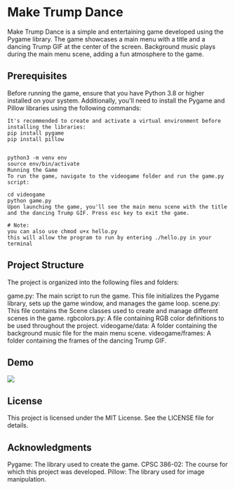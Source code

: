# Make Trump Dance

Make Trump Dance is a simple and entertaining game developed using the Pygame library. The game showcases a main menu with a title and a dancing Trump GIF at the center of the screen. Background music plays during the main menu scene, adding a fun atmosphere to the game.

## Prerequisites

Before running the game, ensure that you have Python 3.8 or higher installed on your system. Additionally, you'll need to install the Pygame and Pillow libraries using the following commands:

```
It's recommended to create and activate a virtual environment before installing the libraries:
pip install pygame
pip install pillow


python3 -m venv env
source env/bin/activate
Running the Game
To run the game, navigate to the videogame folder and run the game.py script:

cd videogame
python game.py
Upon launching the game, you'll see the main menu scene with the title and the dancing Trump GIF. Press esc key to exit the game.

# Note:
you can also use chmod u+x hello.py
this will allow the program to run by entering ./hello.py in your terminal
```

## Project Structure

The project is organized into the following files and folders:

game.py: The main script to run the game. This file initializes the Pygame library, sets up the game window, and manages the game loop.
scene.py: This file contains the Scene classes used to create and manage different scenes in the game.
rgbcolors.py: A file containing RGB color definitions to be used throughout the project.
videogame/data: A folder containing the background music file for the main menu scene.
videogame/frames: A folder containing the frames of the dancing Trump GIF.

## Demo

![](./videogame/data/demo.gif)

## License

This project is licensed under the MIT License. See the LICENSE file for details.

## Acknowledgments

Pygame: The library used to create the game.
CPSC 386-02: The course for which this project was developed.
Pillow: The library used for image manipulation.
